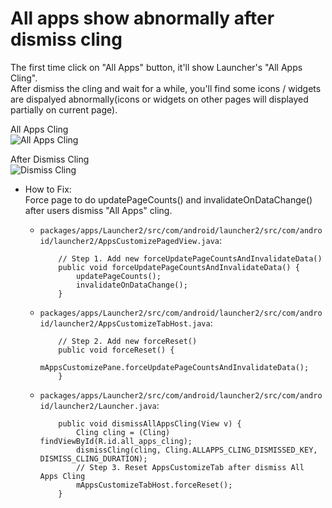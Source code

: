 
# All apps show abnormally after dismiss cling

The first time click on "All Apps" button, it'll show Launcher's "All Apps Cling".  
After dismiss the cling and wait for a while, you'll find some icons / widgets are dispalyed abnormally(icons or widgets on other pages will displayed partially on current page).  

All Apps Cling  
![All Apps Cling](/images/All_apps_show_icons_on_other_pages_after_cling_01.png)

After Dismiss Cling  
![Dismiss Cling](/images/All_apps_show_icons_on_other_pages_after_cling_02.png)

* How to Fix:  
Force page to do updatePageCounts() and invalidateOnDataChange() after users dismiss "All Apps" cling.  

  * `packages/apps/Launcher2/src/com/android/launcher2/src/com/android/launcher2/AppsCustomizePagedView.java`:  
            
            // Step 1. Add new forceUpdatePageCountsAndInvalidateData()
            public void forceUpdatePageCountsAndInvalidateData() {
                updatePageCounts();
                invalidateOnDataChange();
            }

  * `packages/apps/Launcher2/src/com/android/launcher2/src/com/android/launcher2/AppsCustomizeTabHost.java`:

            // Step 2. Add new forceReset()
            public void forceReset() {
                mAppsCustomizePane.forceUpdatePageCountsAndInvalidateData();
            }

  * `packages/apps/Launcher2/src/com/android/launcher2/src/com/android/launcher2/Launcher.java`:

            public void dismissAllAppsCling(View v) {
                Cling cling = (Cling) findViewById(R.id.all_apps_cling);
                dismissCling(cling, Cling.ALLAPPS_CLING_DISMISSED_KEY, DISMISS_CLING_DURATION);
                // Step 3. Reset AppsCustomizeTab after dismiss All Apps Cling
                mAppsCustomizeTabHost.forceReset();
            }
